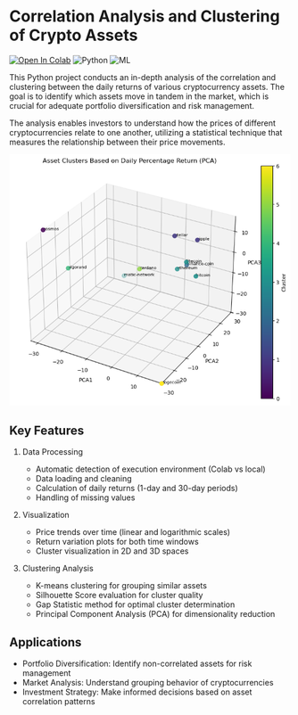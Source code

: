 # Correlation Analysis and Clustering of Crypto Assets
[![Open In Colab](https://colab.research.google.com/assets/colab-badge.svg)](https://colab.research.google.com/github/your-username/your-repo/blob/main/notebooks/crypto_financial_assets_correlation.ipynb)
![Python](https://img.shields.io/badge/Python-3.8%2B-blue)
![ML](https://img.shields.io/badge/Machine-Learning-orange)

This Python project conducts an in-depth analysis of the correlation and clustering between the daily returns of various cryptocurrency assets. The goal is to identify which assets move in tandem in the market, which is crucial for adequate portfolio diversification and risk management.

The analysis enables investors to understand how the prices of different cryptocurrencies relate to one another, utilizing a statistical technique that measures the relationship between their price movements.

![](results/figures/cluster3d.png)

## Key Features
1. Data Processing  
	- Automatic detection of execution environment (Colab vs local)
	- Data loading and cleaning
	- Calculation of daily returns (1-day and 30-day periods)
	- Handling of missing values

2. Visualization
	- Price trends over time (linear and logarithmic scales)
	- Return variation plots for both time windows
	- Cluster visualization in 2D and 3D spaces

3. Clustering Analysis
	- K-means clustering for grouping similar assets
	- Silhouette Score evaluation for cluster quality
	- Gap Statistic method for optimal cluster determination
	- Principal Component Analysis (PCA) for dimensionality reduction

## Applications
- Portfolio Diversification: Identify non-correlated assets for risk management
- Market Analysis: Understand grouping behavior of cryptocurrencies
- Investment Strategy: Make informed decisions based on asset correlation patterns